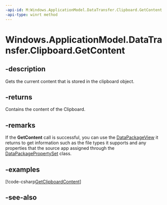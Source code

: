 ```yaml
---
-api-id: M:Windows.ApplicationModel.DataTransfer.Clipboard.GetContent
-api-type: winrt method
---
```


<!-- Method syntax
public Windows.ApplicationModel.DataTransfer.DataPackageView GetContent()
-->

# Windows.ApplicationModel.DataTransfer.Clipboard.GetContent

## -description

Gets the current content that is stored in the clipboard object.

## -returns

Contains the content of the Clipboard.

## -remarks

If the **GetContent** call is successful, you can use the [DataPackageView](datapackageview.md) it returns to get information such as the file types it supports and any properties that the source app assigned through the [DataPackagePropertySet](datapackagepropertyset.md) class.

## -examples

[!code-csharp[GetClipboardContent](../windows.applicationmodel.datatransfer/code/ClipBoardBeta/cs/BlankPage.xaml.cs#Snippetcs_GetClipboardContent)]

## -see-also
